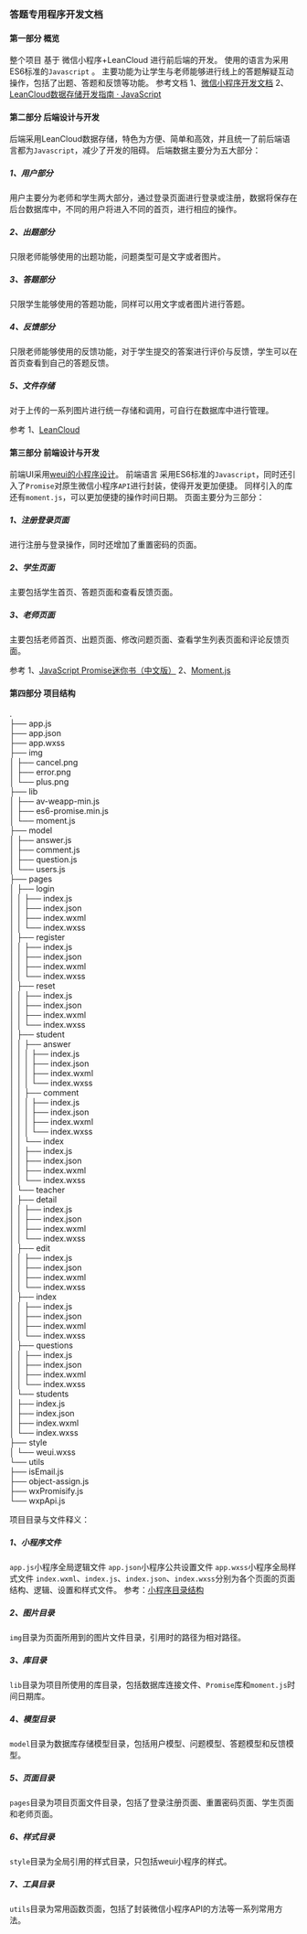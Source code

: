 ### 答题专用程序开发文档

#### 第一部分 概览
整个项目 基于 微信小程序+LeanCloud 进行前后端的开发。
使用的语言为采用ES6标准的<code>Javascript</code> 。
主要功能为让学生与老师能够进行线上的答题解疑互动操作，包括了出题、答题和反馈等功能。
参考文档
1、[微信小程序开发文档](https://mp.weixin.qq.com/debug/wxadoc/dev/framework/MINA.html)
2、[LeanCloud数据存储开发指南 · JavaScript](https://leancloud.cn/docs/leanstorage_guide-js.html)

#### 第二部分 后端设计与开发
后端采用LeanCloud数据存储，特色为方便、简单和高效，并且统一了前后端语言都为<code>Javascript</code>，减少了开发的阻碍。
后端数据主要分为五大部分：

##### 1、用户部分
用户主要分为老师和学生两大部分，通过登录页面进行登录或注册，数据将保存在后台数据库中，不同的用户将进入不同的首页，进行相应的操作。
##### 2、出题部分
只限老师能够使用的出题功能，问题类型可是文字或者图片。
##### 3、答题部分
只限学生能够使用的答题功能，同样可以用文字或者图片进行答题。
##### 4、反馈部分
只限老师能够使用的反馈功能，对于学生提交的答案进行评价与反馈，学生可以在首页查看到自己的答题反馈。
##### 5、文件存储
对于上传的一系列图片进行统一存储和调用，可自行在数据库中进行管理。

参考
1、[LeanCloud](https://leancloud.cn/)

#### 第三部分 前端设计与开发
前端UI采用[weui的小程序设计](https://github.com/Tencent/weui-wxss)。
前端语言 采用ES6标准的<code>Javascript</code>，同时还引入了<code>Promise</code>对原生微信小程序<code>API</code>进行封装，使得开发更加便捷。
同样引入的库还有<code>moment.js</code>，可以更加便捷的操作时间日期。
页面主要分为三部分：
##### 1、注册登录页面
进行注册与登录操作，同时还增加了重置密码的页面。
##### 2、学生页面
主要包括学生首页、答题页面和查看反馈页面。
##### 3、老师页面
主要包括老师首页、出题页面、修改问题页面、查看学生列表页面和评论反馈页面。

参考
1、[JavaScript Promise迷你书（中文版）](http://liubin.org/promises-book/#chapter1-what-is-promise)
2、[Moment.js](https://momentjs.com/)

#### 第四部分 项目结构
<p>. <br>
├── app.js <br>
├── app.json <br>
├── app.wxss <br>
├── img <br>
│   ├── cancel.png <br>
│   ├── error.png <br>
│   └── plus.png <br>
├── lib <br>
│   ├── av-weapp-min.js <br>
│   ├── es6-promise.min.js <br>
│   └── moment.js <br>
├── model <br>
│   ├── answer.js <br>
│   ├── comment.js <br>
│   ├── question.js <br>
│   └── users.js <br>
├── pages <br>
│   ├── login <br>
│   │   ├── index.js <br>
│   │   ├── index.json <br>
│   │   ├── index.wxml <br>
│   │   └── index.wxss <br>
│   ├── register <br>
│   │   ├── index.js <br>
│   │   ├── index.json <br>
│   │   ├── index.wxml <br>
│   │   └── index.wxss <br>
│   ├── reset <br>
│   │   ├── index.js <br>
│   │   ├── index.json <br>
│   │   ├── index.wxml <br>
│   │   └── index.wxss <br>
│   ├── student <br>
│   │   ├── answer <br>
│   │   │   ├── index.js <br>
│   │   │   ├── index.json <br>
│   │   │   ├── index.wxml <br>
│   │   │   └── index.wxss <br>
│   │   ├── comment <br>
│   │   │   ├── index.js <br>
│   │   │   ├── index.json <br>
│   │   │   ├── index.wxml <br>
│   │   │   └── index.wxss <br>
│   │   └── index <br>
│   │       ├── index.js <br>
│   │       ├── index.json <br>
│   │       ├── index.wxml <br>
│   │       └── index.wxss <br>
│   └── teacher <br>
│       ├── detail <br>
│       │   ├── index.js <br>
│       │   ├── index.json <br>
│       │   ├── index.wxml <br>
│       │   └── index.wxss <br>
│       ├── edit <br>
│       │   ├── index.js <br>
│       │   ├── index.json <br>
│       │   ├── index.wxml <br>
│       │   └── index.wxss <br>
│       ├── index <br>
│       │   ├── index.js <br>
│       │   ├── index.json <br>
│       │   ├── index.wxml <br>
│       │   └── index.wxss <br>
│       ├── questions <br>
│       │   ├── index.js <br>
│       │   ├── index.json <br>
│       │   ├── index.wxml <br>
│       │   └── index.wxss <br>
│       └── students <br>
│           ├── index.js <br>
│           ├── index.json <br>
│           ├── index.wxml <br>
│           └── index.wxss <br>
├── style <br>
│   └── weui.wxss <br>
└── utils <br>
    ├── isEmail.js <br>
    ├── object-assign.js <br>
    ├── wxPromisify.js <br>
    └── wxpApi.js</p>

项目目录与文件释义：
##### 1、小程序文件
<code>app.js</code>小程序全局逻辑文件
<code>app.json</code>小程序公共设置文件
<code>app.wxss</code>小程序全局样式文件
<code>index.wxml</code>、<code>index.js</code>、<code>index.json</code>、<code>index.wxss</code>分别为各个页面的页面结构、逻辑、设置和样式文件。
参考：[小程序目录结构](https://mp.weixin.qq.com/debug/wxadoc/dev/framework/structure.html)
##### 2、图片目录
<code>img</code>目录为页面所用到的图片文件目录，引用时的路径为相对路径。
##### 3、库目录
<code>lib</code>目录为项目所使用的库目录，包括数据库连接文件、<code>Promise</code>库和<code>moment.js</code>时间日期库。
##### 4、模型目录
<code>model</code>目录为数据库存储模型目录，包括用户模型、问题模型、答题模型和反馈模型。
##### 5、页面目录
<code>pages</code>目录为项目页面文件目录，包括了登录注册页面、重置密码页面、学生页面和老师页面。
##### 6、样式目录
<code>style</code>目录为全局引用的样式目录，只包括weui小程序的样式。
##### 7、工具目录
<code>utils</code>目录为常用函数页面，包括了封装微信小程序API的方法等一系列常用方法。